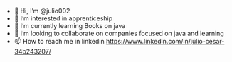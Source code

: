- 👋 Hi, I’m @julio002
- 👀 I’m interested in apprenticeship
- 🌱 I’m currently learning Books on java
- 💞️ I’m looking to collaborate on companies focused on java and learning
- 📫 How to reach me in linkedin https://www.linkedin.com/in/júlio-césar-34b243207/

<!---
julio002/julio002 is a ✨ special ✨ repository because its `README.md` (this file) appears on your GitHub profile.
You can click the Preview link to take a look at your changes.
--->
